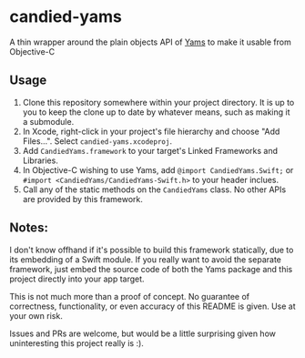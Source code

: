 # candied-yams

A thin wrapper around the plain objects API of [Yams](https://github.com/jpsim/Yams.git) to make it usable from Objective-C

## Usage

1. Clone this repository somewhere within your project directory. It is up to you to keep the clone up to date by whatever means, such as making it a submodule.
1. In Xcode, right-click in your project's file hierarchy and choose "Add Files...". Select `candied-yams.xcodeproj`.
1. Add `CandiedYams.framework` to your target's Linked Frameworks and Libraries.
1. In Objective-C wishing to use Yams, add `@import CandiedYams.Swift;` or `#import <CandiedYams/CandiedYams-Swift.h>` to your header inclues.
1. Call any of the static methods on the `CandiedYams` class. No other APIs are provided by this framework.

## Notes:

I don't know offhand if it's possible to build this framework statically, due to its embedding of a Swift module. If you really want to avoid the separate framework, just embed the source code of both the Yams package and this project directly into your app target.

This is not much more than a proof of concept. No guarantee of correctness, functionality, or even accuracy of this README is given. Use at your own risk.

Issues and PRs are welcome, but would be a little surprising given how uninteresting this project really is :).

